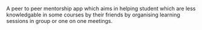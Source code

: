 A peer to peer mentorship app which aims in helping student which are less knowledgable in some courses by their friends by organising learning sessions in group or one on one meetings. 
